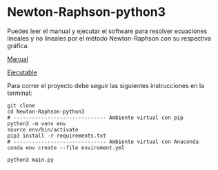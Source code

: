 # Newton-Raphson-python3

Puedes leer el manual y ejecutar el software para resolver ecuaciones lineales y no lineales por el método Newton-Raphson con su respectiva gráfica.

[Manual](https://drive.google.com/file/d/1F76ihXfTTdaENsclSj7kXSXLzEvRWHn3/view?usp=sharing "Instrucciones")

[Ejecutable](https://drive.google.com/file/d/1RjlgbxyYbhIGmEP6cadXLI9dYxib2e5E/view?usp=sharing "Descargar e instalar")

Para correr el proyecto debe seguir las siguientes instrucciones en la terminal:

```bass
git clone
cd Newton-Raphson-python3
# ------------------------------ Ambiente virtual con pip
python3 -m venv env
source env/bin/activate
pip3 install -r requirements.txt
# ------------------------------ Ambiente virtual con Anaconda
conda env create --file enviroment.yml

python3 main.py
```
